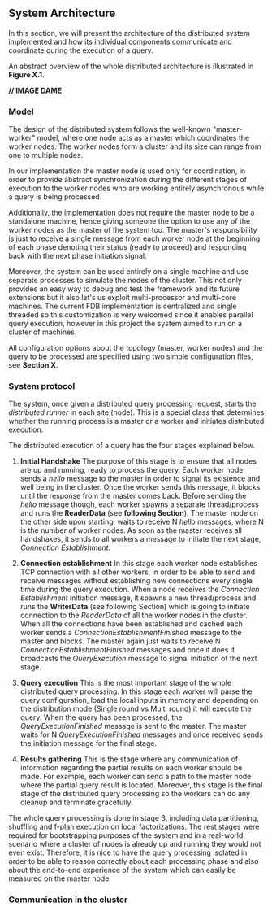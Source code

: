 ## System Architecture

In this section, we will present the architecture of the distributed system implemented and how its individual components communicate and coordinate during the execution of a query.

An abstract overview of the whole distributed architecture is illustrated in **Figure X.1**.

**// IMAGE DAME**

### Model

The design of the distributed system follows the well-known "master-worker" model, where one node acts as a master which coordinates the worker nodes. The worker nodes form a cluster and its size can range from one to multiple nodes.

In our implementation the master node is used only for coordination, in order to provide abstract synchronization during the different stages of execution to the worker nodes who are working entirely asynchronous while a query is being processed.

Additionally, the implementation does not require the master node to be a standalone machine, hence giving someone the option to use any of the worker nodes as the master of the system too. The master's responsibility is just to receive a single message from each worker node at the beginning of each phase denoting their status (ready to proceed) and responding back with the next phase initiation signal.

Moreover, the system can be used entirely on a single machine and use separate processes to simulate the nodes of the cluster. This not only provides an easy way to debug and test the framework and its future extensions but it also let's us exploit multi-processor and multi-core machines. The current FDB implementation is centralized and single threaded so this customization is very welcomed since it enables parallel query execution, however in this project the system aimed to run on a cluster of machines.

All configuration options about the topology (master, worker nodes) and the query to be processed are specified using two simple configuration files, see **Section X**.

### System protocol

The system, once given a distributed query processing request, starts the _distributed runner_ in each site (node). This is a special class that determines whether the running process is a master or a worker and initiates distributed execution.

The distributed execution of a query has the four stages explained below.

1. **Initial Handshake**
    The purpose of this stage is to ensure that all nodes are up and running, ready to process the query.
    Each worker node sends a _hello_ message to the master in order to signal its existence and well being in the cluster. Once the worker sends this message, it blocks until the response from the master comes back. Before sending the _hello_ message though, each worker spawns a separate thread/process and runs the **ReaderData** (see **following Section**).
    The master node on the other side upon starting, waits to receive N _hello_ messages, where N is the number of worker nodes. As soon as the master receives all handshakes, it sends to all workers a message to initiate the next stage, _Connection Establishment_.

2. **Connection establishment**
    In this stage each worker node establishes TCP connection with all other workers, in order to be able to send and receive messages without establishing new connections every single time during the query execution.
    When a node receives the _Connection Establishment_ initiation message, it spawns a new thread/process and runs the **WriterData** (see following Section) which is going to initiate connection to the _ReaderData_ of all the worker nodes in the cluster. When all the connections have been established and cached each worker sends a _ConnectionEstablishmentFinished_ message to the master and blocks.
    The master again just waits to receive N _ConnectionEstablishmentFinished_ messages and once it does it broadcasts the _QueryExecution_ message to signal initiation of the next stage.

3. **Query execution**
    This is the most important stage of the whole distributed query processing.
    In this stage each worker will parse the query configuration, load the local inputs in memory and depending on the distribution mode (Single round vs Multi round) it will execute the query. When the query has been processed, the _QueryExecutionFinished_ message is sent to the master.
    The master waits for N _QueryExecutionFinished_ messages and once received sends the initiation message for the final stage.

4. **Results gathering**
    This is the stage where any communication of information regarding the partial results on each worker should be made. For example, each worker can send a path to the master node where the partial query result is located.
    Moreover, this stage is the final stage of the distributed query processing so the workers can do any cleanup and terminate gracefully.

The whole query processing is done in stage 3, including data partitioning, shuffling and f-plan execution on local factorizations. The rest stages were required for bootstrapping purposes of the system and in a real-world scenario where a cluster of nodes is already up and running they would not even exist. Therefore, it is nice to have the query processing isolated in order to be able to reason correctly about each processing phase and also about the end-to-end experience of the system which can easily be measured on the master node.

### Communication in the cluster

















